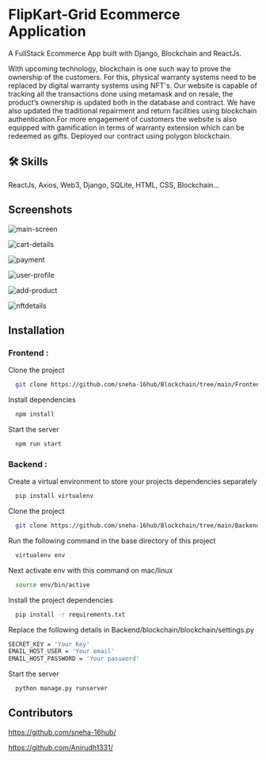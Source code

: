 
# FlipKart-Grid Ecommerce Application

A FullStack Ecommerce App built with Django, Blockchain and ReactJs.

With upcoming technology, blockchain is one such way to prove the ownership of the customers.
For this, physical warranty systems need to be replaced by digital warranty systems using NFT's.
Our website is capable of tracking all the transactions done using metamask and 
on resale, the product’s ownership is updated both in the database and contract.
We have also updated the traditional repairment and return facilities using blockchain authentication.For more engagement of customers the website is also equipped with gamification in terms of warranty extension which can be redeemed as gifts.
Deployed our contract using polygon blockchain.







## 🛠 Skills
ReactJs, Axios, Web3, Django, SQLite, HTML, CSS, Blockchain...


## Screenshots


![main-screen](https://user-images.githubusercontent.com/60435967/182043230-fc1d57ab-19cb-4145-a6fb-44afaaf8685c.png)


![cart-details](https://user-images.githubusercontent.com/60435967/182043233-6fe33844-781b-40dc-931f-a203cbecb078.png)


![payment](https://user-images.githubusercontent.com/60435967/182043236-eea44df0-5c87-485c-8d0b-eaedacb0d2bd.png)


![user-profile](https://user-images.githubusercontent.com/60435967/182043238-86dc206b-ff58-4b9a-a56e-c1c65b15fadd.png)


![add-product](https://user-images.githubusercontent.com/60435967/182043241-3d75ca63-4665-489a-bc50-fc22ed8f265f.png)


![nftdetails](https://user-images.githubusercontent.com/60435967/182042880-ed96afa6-1d46-46c3-9973-a4bab9b28995.png)


## Installation
### Frontend :

Clone the project

```bash
  git clone https://github.com/sneha-16hub/Blockchain/tree/main/Frontend
```

Install dependencies

```bash
  npm install
```

Start the server

```bash
  npm run start
```
### Backend :


Create a virtual environment to store your projects dependencies separately

```bash
  pip install virtualenv
```
Clone the project

```bash
  git clone https://github.com/sneha-16hub/Blockchain/tree/main/Backend
```

Run the following command in the base directory of this project

```bash
  virtualenv env
```
Next activate env with this command on mac/linux

```bash
  source env/bin/active
```
Install the project dependencies
```bash
  pip install -r requirements.txt
```
Replace the following details in Backend/blockchain/blockchain/settings.py
```bash
SECRET_KEY = 'Your Key'
EMAIL_HOST_USER = 'Your email'
EMAIL_HOST_PASSWORD = 'Your password'
```
Start the server
```bash
  python manage.py runserver
```

## Contributors

https://github.com/sneha-16hub/

https://github.com/Anirudh1331/
